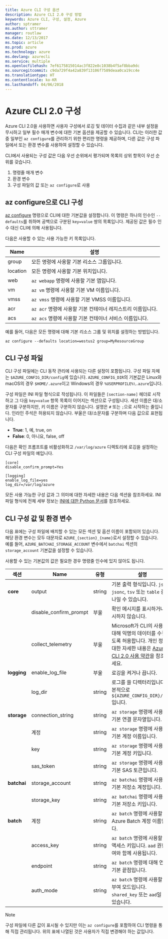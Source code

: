 ```yaml
---
title: Azure CLI 구성 옵션
description: Azure CLI 2.0 구성 방법
keywords: Azure CLI, 구성, 설정, Azure
author: sptramer
ms.author: sttramer
manager: routlaw
ms.date: 12/13/2017
ms.topic: article
ms.prod: azure
ms.technology: azure
ms.devlang: azurecli
ms.service: multiple
ms.openlocfilehash: 7ef6175815014ac3f822e8c1038b4f5af8bba9dc
ms.sourcegitcommit: c9da729f4a42a839f13106f7589deaa0ca19cc4e
ms.translationtype: HT
ms.contentlocale: ko-KR
ms.lasthandoff: 04/06/2018
---
```

# <a name="azure-cli-20-configuration"></a>Azure CLI 2.0 구성

Azure CLI 2.0을 사용하면 사용자 구성에서 로깅 및 데이터 수집과 같은 내부 설정을 무시하고 일부 필수 매개 변수에 대한 기본 옵션을 제공할 수 있습니다. CLI는 이러한 값 중 일부인 `az configure`를 관리하기 위한 편리한 명령을 제공하며, 다른 값은 구성 파일에서 또는 환경 변수를 사용하여 설정할 수 있습니다.

CLI에서 사용되는 구성 값은 다음 우선 순위에서 평가되며 목록의 상위 항목이 우선 순위를 갖습니다.

1. 명령줄 매개 변수
2. 환경 변수
3. 구성 파일의 값 또는 `az configure`로 사용

## <a name="cli-configuration-with-az-configure"></a>az configure으로 CLI 구성

[az configure](/cli/azure/reference-index#az-configure) 명령으로 CLI에 대한 기본값을 설정합니다.
이 명령은 하나의 인수인 `--defaults`를 취하며 공백으로 구분된 `key=value` 쌍의 목록입니다. 제공된 값은 필수 인수 대신 CLI에 의해 사용됩니다.

다음은 사용할 수 있는 사용 가능한 키 목록입니다.

| Name | 설명 |
|------|-------------|
| group | 모든 명령에 사용할 기본 리소스 그룹입니다. |
| location | 모든 명령에 사용할 기본 위치입니다. |
| web | `az webapp` 명령에 사용할 기본 앱입니다. |
| vm | `az vm` 명령에 사용할 기본 VM 이름입니다. |
| vmss | `az vmss` 명령에 사용할 기본 VMSS 이름입니다. |
| acr | `az acr` 명령에 사용할 기본 컨테이너 레지스트리 이름입니다. |
| acs | `az acs` 명령에 사용할 기본 컨테이너 서비스 이름입니다. |

예를 들어, 다음은 모든 명령에 대해 기본 리소스 그룹 및 위치를 설정하는 방법입니다.

```azurecli
az configure --defaults location=westus2 group=MyResourceGroup
```

## <a name="cli-configuration-file"></a>CLI 구성 파일

CLI 구성 파일에는 CLI 동작 관리에 사용되는 다른 설정이 포함됩니다. 구성 파일 자체는 `$AZURE_CONFIG_DIR/config`에 있습니다. `AZURE_CONFIG_DIR`의 기본값은 Linux와 macOS의 경우 `$HOME/.azure`이고 Windows의 경우 `%USERPROFILE%\.azure`입니다.

구성 파일은 INI 파일 형식으로 작성됩니다. 이 파일들은 `[section-name]` 헤더로 시작하고 그 다음 `key=value` 항목 목록이 이어지는 섹션으로 구성됩니다. 세션 이름은 대/소문자를 구분하지만, 키 이름은 구분하지 않습니다.
설명은 `#` 또는 `;`으로 시작하는 줄입니다. 인라인 주석은 허용되지 않습니다. 부울은 대/소문자를 구분하며 다음 값으로 표현됩니다.

* __True__: 1, 예, true, on
* __False__: 0, 아니요, false, off

다음은 확인 프롬프트를 비활성화하고 `/var/log/azure` 디렉토리에 로깅을 설정하는 CLI 구성 파일의 예입니다.

```
[core]
disable_confirm_prompt=Yes

[logging]
enable_log_file=yes
log_dir=/var/log/azure
```

모든 사용 가능한 구성 값과 그 의미에 대한 자세한 내용은 다음 섹션을 참조하세요. INI 파일 형식에 전체 세부 정보는 [INI에 대한 Python 문서](https://docs.python.org/3/library/configparser.html#supported-ini-file-structure)를 참조하세요.

## <a name="cli-configuration-values-and-environment-variables"></a>CLI 구성 값 및 환경 변수

다음 표에는 구성 파일에 배치할 수 있는 모든 섹션 및 옵션 이름이 포함되어 있습니다. 해당 환경 변수는 모두 대문자로 `AZURE_{section}_{name}`로서 설정할 수 있습니다. 예를 들어, `AZURE_BATCHAI_STORAGE_ACCOUNT` 변수에서 `batchai` 섹션의 `storage_account` 기본값을 설정할 수 있습니다.

사용할 수 있는 기본값의 값은 필요한 경우 명령줄 인수에 있지 않아도 됩니다.

| 섹션 | Name      | 유형 | 설명|
|---------|-----------|------|------------|
| __core__ | output | string | 기본 출력 형식입니다. `json`, `jsonc`, `tsv` 또는 `table` 중 하나일 수 있습니다. |
| | disable\_confirm\_prompt | 부울 | 확인 메시지를 표시하거나 표시하지 않습니다. |
| | collect\_telemetry | 부울 | Microsoft가 CLI의 사용에 대해 익명의 데이터를 수집하도록 허용합니다. 개인 정보에 대한 자세한 내용은 [Azure CLI 2.0 사용 약관](http://aka.ms/AzureCliLegal)을 참조하세요. |
| __logging__ | enable\_log\_file | 부울 | 로깅을 켜거나 끕니다. |
| | log\_dir | string | 로그를 쓸 디렉터리입니다. 기본적으로 `${AZURE_CONFIG_DIR}/logs`입니다. |
| __storage__ | connection\_string | string | `az storage` 명령에 사용할 기본 연결 문자열입니다. |
| | 계정 | string | `az storage` 명령에 사용할 기본 계정 이름입니다. |
| | key | string | `az storage` 명령에 사용할 기본 계정 키입니다. |
| | sas\_token | string | `az storage` 명령에 사용할 기본 SAS 토큰입니다. |
| __batchai__ | storage\_account | string | `az batchai` 명령에 사용할 기본 저장소 계정입니다. |
| | storage\_key | string | `az batchai` 명령에 사용할 기본 저장소 키입니다. |
| __batch__ | 계정 | string | `az batch` 명령에 사용할 기본 Azure Batch 계정 이름입니다. |
| | access\_key | string | `az batch` 명령에 사용할 기본 액세스 키입니다. `aad` 권한 부여와 함께 사용됩니다. |
| | endpoint | string | `az batch` 명령에 대해 연결할 기본 끝점입니다. |
| | auth\_mode | string | `az batch` 명령에 사용할 권한 부여 모드입니다. `shared_key` 또는 `aad`일 수 있습니다. |

> [!NOTE]
> 구성 파일에 다른 값이 표시될 수 있지만 이는 `az configure`를 포함하여 CLI 명령을 통해 직접 관리됩니다. 위의 표에 나열된 것은 사용자가 직접 변경해야 하는 값입니다.
